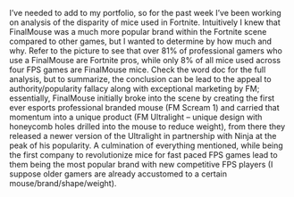 I’ve needed to add to my portfolio, so for the past week I’ve been working on analysis of the disparity of mice used in Fortnite. 
Intuitively I knew that FinalMouse was a much more popular brand within the Fortnite scene compared to other games, but I wanted to determine by how much and why. 
Refer to the picture to see that over 81% of professional gamers who use a FinalMouse are Fortnite pros, while only 8% of all mice used across four FPS games are FinalMouse mice. 
Check the word doc for the full analysis, but to summarize, the conclusion can be lead to the appeal to authority/popularity fallacy along with exceptional marketing by FM; essentially, FinalMouse initially broke into the scene by creating the first ever esports professional branded mouse (FM Scream 1) and carried that momentum into a unique product (FM Ultralight – unique design with honeycomb holes drilled into the mouse to reduce weight), from there they released a newer version of the Ultralight in partnership with Ninja at the peak of his popularity. 
A culmination of everything mentioned, while being the first company to revolutionize mice for fast paced FPS games lead to them being the most popular brand with new competitive FPS players (I suppose older gamers are already accustomed to a certain mouse/brand/shape/weight). 
